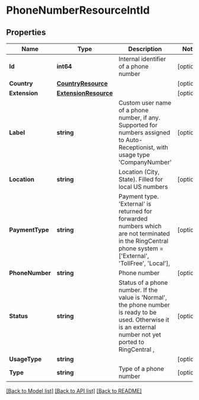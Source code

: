 # PhoneNumberResourceIntId

## Properties
Name | Type | Description | Notes
------------ | ------------- | ------------- | -------------
**Id** | **int64** | Internal identifier of a phone number | [optional] 
**Country** | [**CountryResource**](CountryResource.md) |  | [optional] 
**Extension** | [**ExtensionResource**](ExtensionResource.md) |  | [optional] 
**Label** | **string** | Custom user name of a phone number, if any. Supported for numbers assigned to Auto-Receptionist, with usage type &#39;CompanyNumber&#39; | [optional] 
**Location** | **string** | Location (City, State). Filled for local US numbers | [optional] 
**PaymentType** | **string** | Payment type. &#39;External&#39; is returned for forwarded numbers which are not terminated in the RingCentral phone system &#x3D; [&#39;External&#39;, &#39;TollFree&#39;, &#39;Local&#39;], | [optional] 
**PhoneNumber** | **string** | Phone number | [optional] 
**Status** | **string** | Status of a phone number. If the value is &#39;Normal&#39;, the phone number is ready to be used. Otherwise it is an external number not yet ported to RingCentral , | [optional] 
**UsageType** | **string** |  | [optional] 
**Type** | **string** | Type of a phone number | [optional] 

[[Back to Model list]](../README.md#documentation-for-models) [[Back to API list]](../README.md#documentation-for-api-endpoints) [[Back to README]](../README.md)


